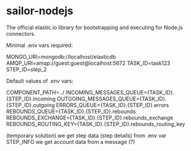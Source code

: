 # sailor-nodejs

The official elastic.io library for bootstrapping and executing for Node.js connectors.

Minimal .env vars required:

MONGO_URI=mongodb://localhost/elasticdb
AMQP_URI=amqp://guest:guest@localhost:5672
TASK_ID=task123
STEP_ID=step_2

Default values of .env vars:

COMPONENT_PATH=../
INCOMING_MESSAGES_QUEUE={TASK_ID}.{STEP_ID}.incoming
OUTGOING_MESSAGES_QUEUE={TASK_ID}.{STEP_ID}.outgoing
ERRORS_QUEUE={TASK_ID}.{STEP_ID}.errors
REBOUNDS_QUEUE={TASK_ID}.{STEP_ID}.rebounds
REBOUNDS_EXCHANGE={TASK_ID}.{STEP_ID}.rebounds_exchange
REBOUNDS_ROUTING_KEY={TASK_ID}.{STEP_ID}.rebounds_routing_key

(temporary solution)
we get step data (step details) from .env var STEP_INFO
we get account data from a message (?)



